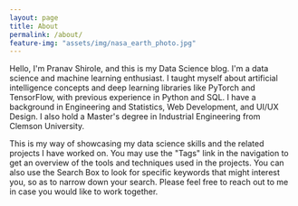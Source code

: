 ```yaml
---
layout: page
title: About
permalink: /about/
feature-img: "assets/img/nasa_earth_photo.jpg"
---
```


Hello, I'm Pranav Shirole, and this is my Data Science blog. I'm a data science and machine learning enthusiast. I taught myself about artificial intelligence concepts and deep learning libraries like PyTorch and TensorFlow, with previous experience in Python and SQL. I have a background in Engineering and Statistics, Web Development, and UI/UX Design. I also hold a Master's degree in Industrial Engineering from Clemson University.

This is my way of showcasing my data science skills and the related projects I have worked on. You may use the "Tags" link in the navigation to get an overview of the tools and techniques used in the projects. You can also use the Search Box to look for specific keywords that might interest you, so as to narrow down your search. Please feel free to reach out to me in case you would like to work together.
